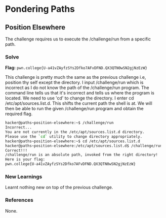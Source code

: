 # Pondering Paths

## Position Elsewhere
The challenge requires us to execute the /challenge/run from a specific path.

### Solve
**Flag:** `pwn.college{U-a41vZAyfzSYs2Dfko7AFvDFND.QX3QTN0wSN2gjNzEzW}`

This challenge is pretty much the same as the previous challenge i.e, position thy self except the directory. I input /challenge/run which is incorrect as I do not know the path of the /challenge/run program. The command line tells us that it's incorrect and tells us where the program is located. We need to use 'cd' to change the directory. I enter cd /etc/apt/sources.list.d. This shifts the current path the shell is at. We will then be able to run the given /challenge/run program and obtain the required flag.

```bash
hacker@paths~position-elsewhere:~$ /challenge/run
Incorrect...
You are not currently in the /etc/apt/sources.list.d directory.
Please use the `cd` utility to change directory appropriately.
hacker@paths~position-elsewhere:~$ cd /etc/apt/sources.list.d
hacker@paths~position-elsewhere:/etc/apt/sources.list.d$ /challenge/run
Correct!!!
/challenge/run is an absolute path, invoked from the right directory!
Here is your flag:
pwn.college{U-a41vZAyfzSYs2Dfko7AFvDFND.QX3QTN0wSN2gjNzEzW}
```

### New Learnings
Learnt nothing new on top of the previous challenge. 

### References 
None. 
